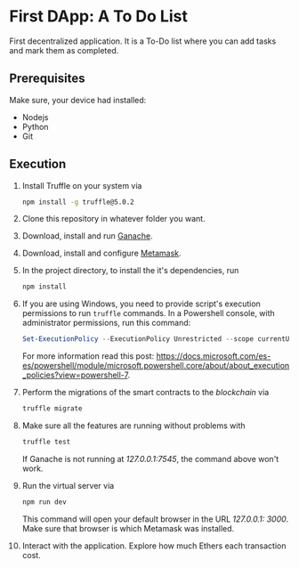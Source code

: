 # First DApp: A To Do List
First decentralized application. It is a To-Do list where you can add tasks and mark them as completed.

## Prerequisites

Make sure, your device had installed:

- Nodejs
- Python
- Git

## Execution

1. Install Truffle on your system via

   ```bash
   npm install -g truffle@5.0.2
   ```

2. Clone this repository in whatever folder you want.

3. Download, install and run [Ganache](https://www.trufflesuite.com/ganache#).

4. Download, install and configure [Metamask](https://metamask.io/).

5. In the project directory, to install the it's dependencies, run

   ```bash
   npm install
   ```

6. If you are using Windows, you need to provide script's execution permissions to run `truffle` commands. In a Powershell console, with administrator permissions, run this command:

   ```powershell
   Set-ExecutionPolicy --ExecutionPolicy Unrestricted --scope currentUser
   ```

   For more information read this post: https://docs.microsoft.com/es-es/powershell/module/microsoft.powershell.core/about/about_execution_policies?view=powershell-7.

7. Perform the migrations of the smart contracts to the *blockchain* via

   ```bash
   truffle migrate
   ```

8. Make sure all the features are running without problems with

   ```bash
   truffle test
   ```

   If Ganache is not running at *127.0.0.1:7545*, the command above won't work.

9. Run the virtual server via

   ```bash
   npm run dev
   ```

   This command will open your default browser in the URL *127.0.0.1: 3000*. Make sure that browser is which Metamask was installed.

10. Interact with the application. Explore how much Ethers each transaction cost.

